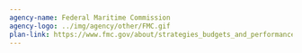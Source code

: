 ```yaml
---
agency-name: Federal Maritime Commission
agency-logo: ../img/agency/other/FMC.gif
plan-link: https://www.fmc.gov/about/strategies_budgets_and_performance.aspx
---
```


